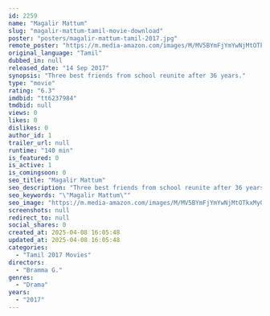 ```yaml
---
id: 2259
name: "Magalir Mattum"
slug: "magalir-mattum-tamil-movie-download"
poster: "posters/magalir-mattum-tamil-2017.jpg"
remote_poster: "https://m.media-amazon.com/images/M/MV5BYmFjYmYwNjMtOTkxMy00MmVlLTk3OTQtMjM5ZGFlNGJmMWNkXkEyXkFqcGc@._V1_SX300.jpg"
original_language: "Tamil"
dubbed_in: null
released_date: "14 Sep 2017"
synopsis: "Three best friends from school reunite after 36 years."
type: "movie"
rating: "6.3"
imdbid: "tt6237984"
tmdbid: null
views: 0
likes: 0
dislikes: 0
author_id: 1
trailer_url: null
runtime: "140 min"
is_featured: 0
is_active: 1
is_comingsoon: 0
seo_title: "Magalir Mattum"
seo_description: "Three best friends from school reunite after 36 years."
seo_keywords: "\"Magalir Mattum\""
seo_image: "https://m.media-amazon.com/images/M/MV5BYmFjYmYwNjMtOTkxMy00MmVlLTk3OTQtMjM5ZGFlNGJmMWNkXkEyXkFqcGc@._V1_SX300.jpg"
screenshots: null
redirect_to: null
social_shares: 0
created_at: 2025-04-08 16:05:48
updated_at: 2025-04-08 16:05:48
categories:
  - "Tamil 2017 Movies"
directors:
  - "Bramma G."
genres:
  - "Drama"
years:
  - "2017"
---
```

